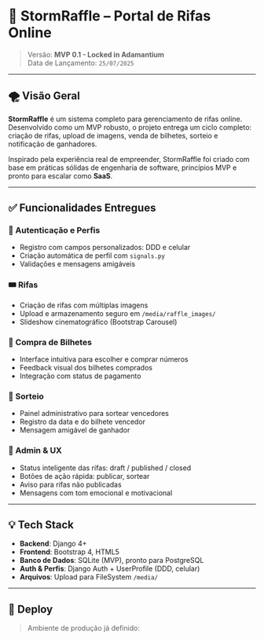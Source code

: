 # 🎸 StormRaffle – Portal de Rifas Online

> Versão: **MVP 0.1 - Locked in Adamantium**  
> Data de Lançamento: `25/07/2025`

---

## 🌪️ Visão Geral

**StormRaffle** é um sistema completo para gerenciamento de rifas online. Desenvolvido como um MVP robusto, o projeto entrega um ciclo completo: criação de rifas, upload de imagens, venda de bilhetes, sorteio e notificação de ganhadores.

Inspirado pela experiência real de empreender, StormRaffle foi criado com base em práticas sólidas de engenharia de software, princípios MVP e pronto para escalar como **SaaS**.

---

## ✅ Funcionalidades Entregues

### 🔐 Autenticação e Perfis
- Registro com campos personalizados: DDD e celular
- Criação automática de perfil com `signals.py`
- Validações e mensagens amigáveis

### 🎟️ Rifas
- Criação de rifas com múltiplas imagens
- Upload e armazenamento seguro em `/media/raffle_images/`
- Slideshow cinematográfico (Bootstrap Carousel)

### 🛒 Compra de Bilhetes
- Interface intuitiva para escolher e comprar números
- Feedback visual dos bilhetes comprados
- Integração com status de pagamento

### 🎉 Sorteio
- Painel administrativo para sortear vencedores
- Registro da data e do bilhete vencedor
- Mensagem amigável de ganhador

### 📢 Admin & UX
- Status inteligente das rifas: draft / published / closed
- Botões de ação rápida: publicar, sortear
- Aviso para rifas não publicadas
- Mensagens com tom emocional e motivacional

---

## 💡 Tech Stack

- **Backend**: Django 4+
- **Frontend**: Bootstrap 4, HTML5
- **Banco de Dados**: SQLite (MVP), pronto para PostgreSQL
- **Auth & Perfis**: Django Auth + UserProfile (DDD, celular)
- **Arquivos**: Upload para FileSystem `/media/`

---

## 🚀 Deploy

> Ambiente de produção já definido:

